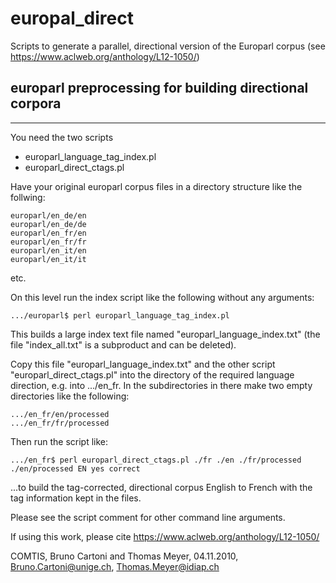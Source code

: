 # europal_direct
Scripts to generate a parallel, directional version of the Europarl corpus (see https://www.aclweb.org/anthology/L12-1050/)

## europarl preprocessing for building directional corpora
-------------------------------------------------------

You need the two scripts

- europarl_language_tag_index.pl
- europarl_direct_ctags.pl

Have your original europarl corpus files in a directory structure like the follwing:

```
europarl/en_de/en
europarl/en_de/de
europarl/en_fr/en
europarl/en_fr/fr
europarl/en_it/en
europarl/en_it/it
```

etc.

On this level run the index script like the following without any arguments:

```
.../europarl$ perl europarl_language_tag_index.pl
```

This builds a large index text file named "europarl_language_index.txt" (the file "index_all.txt" is a subproduct and can be deleted).

Copy this file "europarl_language_index.txt" and the other script "europarl_direct_ctags.pl" into the directory of the required language direction, e.g. into .../en_fr.
In the subdirectories in there make two empty directories like the following:

```
.../en_fr/en/processed
.../en_fr/fr/processed
```

Then run the script like:

```
.../en_fr$ perl europarl_direct_ctags.pl ./fr ./en ./fr/processed ./en/processed EN yes correct
```

...to build the tag-corrected, directional corpus English to French with the tag information kept in the files.

Please see the script comment for other command line arguments.

If using this work, please cite https://www.aclweb.org/anthology/L12-1050/

COMTIS, Bruno Cartoni and Thomas Meyer, 04.11.2010, Bruno.Cartoni@unige.ch, Thomas.Meyer@idiap.ch
